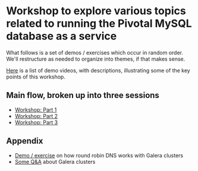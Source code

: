 # Workshop to explore various topics related to running the Pivotal MySQL database as a service

What follows is a set of demos / exercises which occur in random order.
We'll restructure as needed to organize into themes, if that makes sense.

[Here](./video_list.md) is a list of demo videos, with descriptions, illustrating some of the key
points of this workshop.

## Main flow, broken up into three sessions

* [Workshop: Part 1](./workshop_01.md)
* [Workshop: Part 2](./workshop_02.md)
* [Workshop: Part 3](./workshop_03.md)

## Appendix

* [Demo / exercise](./galera_demo_round_robin.md) on how round robin DNS works with Galera clusters
* [Some Q&A](./galera_questions_answers.md) about Galera clusters


